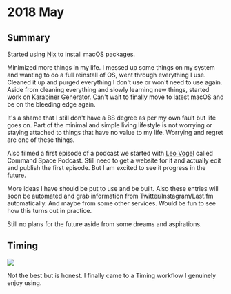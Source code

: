 # 2018 May

## Summary

Started using [Nix](../../package-managers/nix/nix.md) to install macOS packages.

Minimized more things in my life. I messed up some things on my system and wanting to do a full reinstall of OS, went through everything I use. Cleaned it up and purged everything I don't use or won't need to use again. Aside from cleaning everything and slowly learning new things, started work on Karabiner Generator. Can't wait to finally move to latest macOS and be on the bleeding edge again.

It's a shame that I still don't have a BS degree as per my own fault but life goes on. Part of the minimal and simple living lifestyle is not worrying or staying attached to things that have no value to my life. Worrying and regret are one of these things.

Also filmed a first episode of a podcast we started with [Leo Vogel](http://leovogel.com/) called Command Space Podcast. Still need to get a website for it and actually edit and publish the first episode. But I am excited to see it progress in the future.

More ideas I have should be put to use and be built. Also these entries will soon be automated and grab information from Twitter/Instagram/Last.fm automatically. And maybe from some other services. Would be fun to see how this turns out in practice.

Still no plans for the future aside from some dreams and aspirations.

## Timing

![](https://i.imgur.com/lgQuK47.png)

Not the best but is honest. I finally came to a Timing workflow I genuinely enjoy using.
